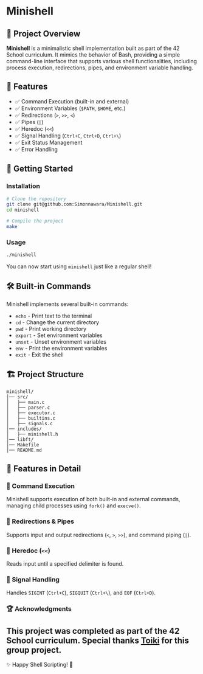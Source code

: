 # Minishell

&#x20;&#x20;

## 📝 Project Overview

**Minishell** is a minimalistic shell implementation built as part of the 42 School curriculum. It mimics the behavior of Bash, providing a simple command-line interface that supports various shell functionalities, including process execution, redirections, pipes, and environment variable handling.

## 🎯 Features

- ✅ Command Execution (built-in and external)
- ✅ Environment Variables (`$PATH`, `$HOME`, etc.)
- ✅ Redirections (`>`, `>>`, `<`)
- ✅ Pipes (`|`)
- ✅ Heredoc (`<<`)
- ✅ Signal Handling (`Ctrl+C`, `Ctrl+D`, `Ctrl+\`)
- ✅ Exit Status Management
- ✅ Error Handling

## 🚀 Getting Started
### Installation

```bash
# Clone the repository
git clone git@github.com:Simonnawara/Minishell.git
cd minishell

# Compile the project
make
```

### Usage

```bash
./minishell
```

You can now start using `minishell` just like a regular shell!

## 🛠 Built-in Commands

Minishell implements several built-in commands:

- `echo` - Print text to the terminal
- `cd` - Change the current directory
- `pwd` - Print working directory
- `export` - Set environment variables
- `unset` - Unset environment variables
- `env` - Print the environment variables
- `exit` - Exit the shell

## 🏗️ Project Structure

```
minishell/
│── src/
│   ├── main.c
│   ├── parser.c
│   ├── executor.c
│   ├── builtins.c
│   ├── signals.c
│── includes/
│   ├── minishell.h
│── libft/
│── Makefile
│── README.md
```

## 🔧 Features in Detail

### 🔹 Command Execution

Minishell supports execution of both built-in and external commands, managing child processes using `fork()` and `execve()`.

### 🔹 Redirections & Pipes

Supports input and output redirections (`<`, `>`, `>>`), and command piping (`|`).

### 🔹 Heredoc (`<<`)

Reads input until a specified delimiter is found.

### 🔹 Signal Handling

Handles `SIGINT` (`Ctrl+C`), `SIGQUIT` (`Ctrl+\`), and `EOF` (`Ctrl+D`).

### 🏆 Acknowledgments

This project was completed as part of the **42 School** curriculum. Special thanks [Toiki](https://github.com/Zoroki110) for this group project.
---

✨ Happy Shell Scripting! 🚀

